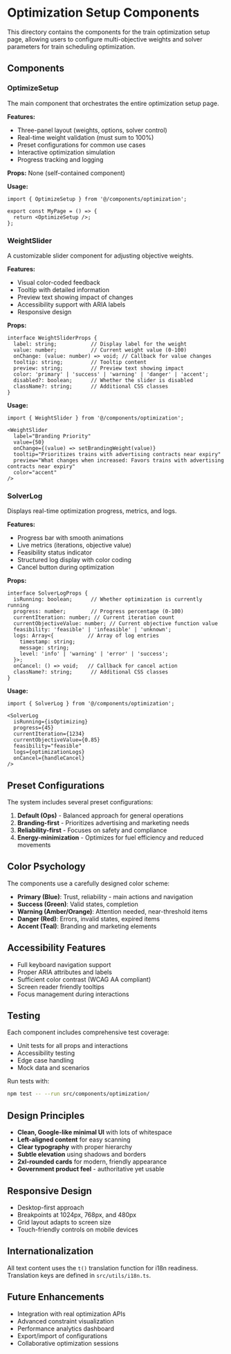 # Optimization Setup Components

This directory contains the components for the train optimization setup page, allowing users to configure multi-objective weights and solver parameters for train scheduling optimization.

## Components

### OptimizeSetup
The main component that orchestrates the entire optimization setup page.

**Features:**
- Three-panel layout (weights, options, solver control)
- Real-time weight validation (must sum to 100%)
- Preset configurations for common use cases
- Interactive optimization simulation
- Progress tracking and logging

**Props:** None (self-contained component)

**Usage:**
```tsx
import { OptimizeSetup } from '@/components/optimization';

export const MyPage = () => {
  return <OptimizeSetup />;
};
```

### WeightSlider
A customizable slider component for adjusting objective weights.

**Features:**
- Visual color-coded feedback
- Tooltip with detailed information
- Preview text showing impact of changes
- Accessibility support with ARIA labels
- Responsive design

**Props:**
```tsx
interface WeightSliderProps {
  label: string;           // Display label for the weight
  value: number;           // Current weight value (0-100)
  onChange: (value: number) => void; // Callback for value changes
  tooltip: string;         // Tooltip content
  preview: string;         // Preview text showing impact
  color: 'primary' | 'success' | 'warning' | 'danger' | 'accent';
  disabled?: boolean;      // Whether the slider is disabled
  className?: string;      // Additional CSS classes
}
```

**Usage:**
```tsx
import { WeightSlider } from '@/components/optimization';

<WeightSlider
  label="Branding Priority"
  value={50}
  onChange={(value) => setBrandingWeight(value)}
  tooltip="Prioritizes trains with advertising contracts near expiry"
  preview="What changes when increased: Favors trains with advertising contracts near expiry"
  color="accent"
/>
```

### SolverLog
Displays real-time optimization progress, metrics, and logs.

**Features:**
- Progress bar with smooth animations
- Live metrics (iterations, objective value)
- Feasibility status indicator
- Structured log display with color coding
- Cancel button during optimization

**Props:**
```tsx
interface SolverLogProps {
  isRunning: boolean;      // Whether optimization is currently running
  progress: number;        // Progress percentage (0-100)
  currentIteration: number; // Current iteration count
  currentObjectiveValue: number; // Current objective function value
  feasibility: 'feasible' | 'infeasible' | 'unknown';
  logs: Array<{           // Array of log entries
    timestamp: string;
    message: string;
    level: 'info' | 'warning' | 'error' | 'success';
  }>;
  onCancel: () => void;   // Callback for cancel action
  className?: string;      // Additional CSS classes
}
```

**Usage:**
```tsx
import { SolverLog } from '@/components/optimization';

<SolverLog
  isRunning={isOptimizing}
  progress={45}
  currentIteration={1234}
  currentObjectiveValue={0.85}
  feasibility="feasible"
  logs={optimizationLogs}
  onCancel={handleCancel}
/>
```

## Preset Configurations

The system includes several preset configurations:

1. **Default (Ops)** - Balanced approach for general operations
2. **Branding-first** - Prioritizes advertising and marketing needs
3. **Reliability-first** - Focuses on safety and compliance
4. **Energy-minimization** - Optimizes for fuel efficiency and reduced movements

## Color Psychology

The components use a carefully designed color scheme:

- **Primary (Blue)**: Trust, reliability - main actions and navigation
- **Success (Green)**: Valid states, completion
- **Warning (Amber/Orange)**: Attention needed, near-threshold items
- **Danger (Red)**: Errors, invalid states, expired items
- **Accent (Teal)**: Branding and marketing elements

## Accessibility Features

- Full keyboard navigation support
- Proper ARIA attributes and labels
- Sufficient color contrast (WCAG AA compliant)
- Screen reader friendly tooltips
- Focus management during interactions

## Testing

Each component includes comprehensive test coverage:

- Unit tests for all props and interactions
- Accessibility testing
- Edge case handling
- Mock data and scenarios

Run tests with:
```bash
npm test -- --run src/components/optimization/
```

## Design Principles

- **Clean, Google-like minimal UI** with lots of whitespace
- **Left-aligned content** for easy scanning
- **Clear typography** with proper hierarchy
- **Subtle elevation** using shadows and borders
- **2xl-rounded cards** for modern, friendly appearance
- **Government product feel** - authoritative yet usable

## Responsive Design

- Desktop-first approach
- Breakpoints at 1024px, 768px, and 480px
- Grid layout adapts to screen size
- Touch-friendly controls on mobile devices

## Internationalization

All text content uses the `t()` translation function for i18n readiness. Translation keys are defined in `src/utils/i18n.ts`.

## Future Enhancements

- Integration with real optimization APIs
- Advanced constraint visualization
- Performance analytics dashboard
- Export/import of configurations
- Collaborative optimization sessions
